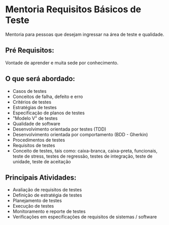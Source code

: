 # Mentoria Requisitos Básicos de Teste
Mentoria para pessoas que desejam ingressar na área de teste e qualidade.

## Pré Requisitos:

Vontade de aprender e muita sede por conhecimento.

## O que será abordado:

* Casos de testes
* Conceitos de falha, defeito e erro
* Critérios de testes
* Estratégias de testes
* Especificação de planos de testes
* "Modelo V" de testes
* Qualidade de software
* Desenvolvimento orientada por testes (TDD)
* Desenvolvimento orientada por comportamento (BDD - Gherkin)
* Procedimentos de testes
* Requisitos de testes
* Conceito de testes, tais como: caixa-branca, caixa-preta, funcionais, teste de stress, testes de regressão, testes de integração, teste de unidade, teste de aceitação

## Principais Atividades:

* Avaliação de requisitos de testes
* Definição de estratégia de testes
* Planejamento de testes
* Execução de testes
* Monitoramento e reporte de testes
* Verificações em especificações de requisitos de sistemas / software
